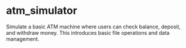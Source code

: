 # atm_simulator
Simulate a basic ATM machine where users can check balance, deposit, and withdraw money. This introduces basic file operations and data management.
